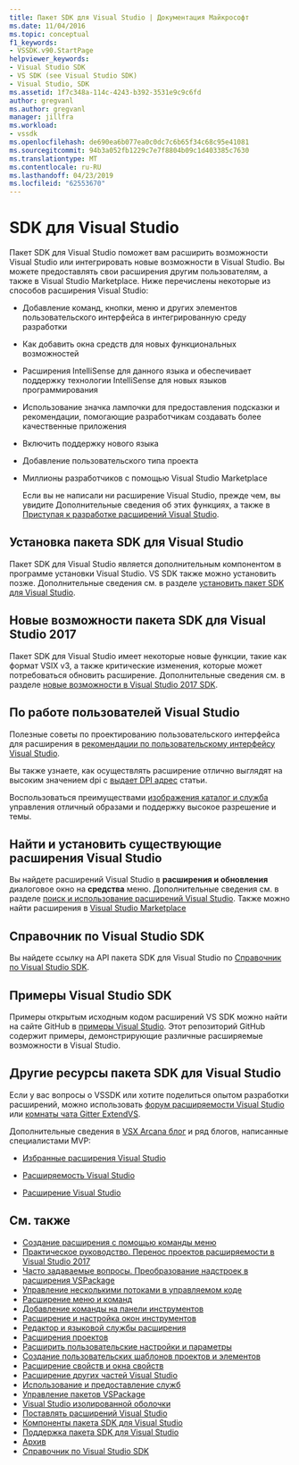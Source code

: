 ```yaml
---
title: Пакет SDK для Visual Studio | Документация Майкрософт
ms.date: 11/04/2016
ms.topic: conceptual
f1_keywords:
- VSSDK.v90.StartPage
helpviewer_keywords:
- Visual Studio SDK
- VS SDK (see Visual Studio SDK)
- Visual Studio, SDK
ms.assetid: 1f7c348a-114c-4243-b392-3531e9c9c6fd
author: gregvanl
ms.author: gregvanl
manager: jillfra
ms.workload:
- vssdk
ms.openlocfilehash: de690ea6b077ea0c0dc7c6b65f34c68c95e41081
ms.sourcegitcommit: 94b3a052fb1229c7e7f8804b09c1d403385c7630
ms.translationtype: MT
ms.contentlocale: ru-RU
ms.lasthandoff: 04/23/2019
ms.locfileid: "62553670"
---
```

# <a name="visual-studio-sdk"></a>SDK для Visual Studio
Пакет SDK для Visual Studio поможет вам расширить возможности Visual Studio или интегрировать новые возможности в Visual Studio. Вы можете предоставлять свои расширения другим пользователям, а также в Visual Studio Marketplace. Ниже перечислены некоторые из способов расширения Visual Studio:

- Добавление команд, кнопки, меню и других элементов пользовательского интерфейса в интегрированную среду разработки

- Как добавить окна средств для новых функциональных возможностей

- Расширения IntelliSense для данного языка и обеспечивает поддержку технологии IntelliSense для новых языков программирования

- Использование значка лампочки для предоставления подсказки и рекомендации, помогающие разработчикам создавать более качественные приложения

- Включить поддержку нового языка

- Добавление пользовательского типа проекта

- Миллионы разработчиков с помощью Visual Studio Marketplace

  Если вы не написали ни расширение Visual Studio, прежде чем, вы увидите Дополнительные сведения об этих функциях, а также в [Приступая к разработке расширений Visual Studio](../extensibility/starting-to-develop-visual-studio-extensions.md).

## <a name="install-the-visual-studio-sdk"></a>Установка пакета SDK для Visual Studio
 Пакет SDK для Visual Studio является дополнительным компонентом в программе установки Visual Studio. VS SDK также можно установить позже. Дополнительные сведения см. в разделе [установить пакет SDK для Visual Studio](../extensibility/installing-the-visual-studio-sdk.md).

## <a name="whats-new-in-the-visual-studio-2017-sdk"></a>Новые возможности пакета SDK для Visual Studio 2017
 Пакет SDK для Visual Studio имеет некоторые новые функции, такие как формат VSIX v3, а также критические изменения, которые может потребоваться обновить расширение. Дополнительные сведения см. в разделе [новые возможности в Visual Studio 2017 SDK](../extensibility/what-s-new-in-the-visual-studio-2017-sdk.md).

## <a name="visual-studio-user-experience-guidelines"></a>По работе пользователей Visual Studio
 Полезные советы по проектированию пользовательского интерфейса для расширения в [рекомендации по пользовательскому интерфейсу Visual Studio](../extensibility/ux-guidelines/visual-studio-user-experience-guidelines.md).

 Вы также узнаете, как осуществлять расширение отлично выглядят на высоким значением dpi с [выдает DPI адрес](../extensibility/addressing-dpi-issues2.md) статьи.

 Воспользоваться преимуществами [изображения каталог и служба](../extensibility/image-service-and-catalog.md) управления отличный образами и поддержку высокое разрешение и темы.

## <a name="find-and-install-existing-visual-studio-extensions"></a>Найти и установить существующие расширения Visual Studio
 Вы найдете расширений Visual Studio в **расширения и обновления** диалоговое окно на **средства** меню. Дополнительные сведения см. в разделе [поиск и использование расширений Visual Studio](../ide/finding-and-using-visual-studio-extensions.md). Также можно найти расширения в [Visual Studio Marketplace](https://marketplace.visualstudio.com/)

## <a name="visual-studio-sdk-reference"></a>Справочник по Visual Studio SDK
 Вы найдете ссылку на API пакета SDK для Visual Studio по [Справочник по Visual Studio SDK](../extensibility/visual-studio-sdk-reference.md).

## <a name="visual-studio-sdk-samples"></a>Примеры Visual Studio SDK
 Примеры открытым исходным кодом расширений VS SDK можно найти на сайте GitHub в [примеры Visual Studio](https://aka.ms/vs2015sdksamples). Этот репозиторий GitHub содержит примеры, демонстрирующие различные расширяемые возможности в Visual Studio.

## <a name="other-visual-studio-sdk-resources"></a>Другие ресурсы пакета SDK для Visual Studio
 Если у вас вопросы о VSSDK или хотите поделиться опытом разработки расширений, можно использовать [форум расширяемости Visual Studio](https://social.msdn.microsoft.com/Forums/vstudio/home?forum=vsx) или [комнаты чата Gitter ExtendVS](https://gitter.im/Microsoft/extendvs).

 Дополнительные сведения в [VSX Arcana блог](https://blogs.msdn.microsoft.com/vsx/) и ряд блогов, написанные специалистами MVP:

- [Избранные расширения Visual Studio](http://geekswithblogs.net/sdorman/archive/2014/10/05/favorite-visual-studio-extensions.aspx)

- [Расширяемость Visual Studio](http://www.visualstudioextensibility.com/overview/vs/)

- [Расширение Visual Studio](http://blog.slaks.net/2013-10-18/extending-visual-studio-part-1-getting-started/)

## <a name="see-also"></a>См. также
- [Создание расширения с помощью команды меню](../extensibility/creating-an-extension-with-a-menu-command.md)
- [Практическое руководство. Перенос проектов расширяемости в Visual Studio 2017](../extensibility/how-to-migrate-extensibility-projects-to-visual-studio-2017.md)
- [Часто задаваемые вопросы. Преобразование надстроек в расширения VSPackage](../extensibility/faq-converting-add-ins-to-vspackage-extensions.md)
- [Управление несколькими потоками в управляемом коде](../extensibility/managing-multiple-threads-in-managed-code.md)
- [Расширение меню и команд](../extensibility/extending-menus-and-commands.md)
- [Добавление команды на панели инструментов](../extensibility/adding-commands-to-toolbars.md)
- [Расширение и настройка окон инструментов](../extensibility/extending-and-customizing-tool-windows.md)
- [Редактор и языковой службы расширения](../extensibility/editor-and-language-service-extensions.md)
- [Расширения проектов](../extensibility/extending-projects.md)
- [Расширить пользовательские настройки и параметры](../extensibility/extending-user-settings-and-options.md)
- [Создание пользовательских шаблонов проектов и элементов](../extensibility/creating-custom-project-and-item-templates.md)
- [Расширение свойств и окна свойств](../extensibility/extending-properties-and-the-property-window.md)
- [Расширение других частей Visual Studio](../extensibility/extending-other-parts-of-visual-studio.md)
- [Использование и предоставление служб](../extensibility/using-and-providing-services.md)
- [Управление пакетов VSPackage](../extensibility/managing-vspackages.md)
- [Visual Studio изолированной оболочки](/visualstudio/extensibility/shell/visual-studio-isolated-shell)
- [Поставлять расширений Visual Studio](../extensibility/shipping-visual-studio-extensions.md)
- [Компоненты пакета SDK для Visual Studio](../extensibility/internals/inside-the-visual-studio-sdk.md)
- [Поддержка пакета SDK для Visual Studio](../extensibility/support-for-the-visual-studio-sdk.md)
- [Архив](../extensibility/archive.md)
- [Справочник по Visual Studio SDK](../extensibility/visual-studio-sdk-reference.md)
